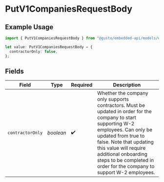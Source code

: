 # PutV1CompaniesRequestBody

## Example Usage

```typescript
import { PutV1CompaniesRequestBody } from "@gusto/embedded-api/models/operations/putv1companies.js";

let value: PutV1CompaniesRequestBody = {
  contractorOnly: false,
};
```

## Fields

| Field                                                                                                                                                                                                                                                                                                        | Type                                                                                                                                                                                                                                                                                                         | Required                                                                                                                                                                                                                                                                                                     | Description                                                                                                                                                                                                                                                                                                  |
| ------------------------------------------------------------------------------------------------------------------------------------------------------------------------------------------------------------------------------------------------------------------------------------------------------------ | ------------------------------------------------------------------------------------------------------------------------------------------------------------------------------------------------------------------------------------------------------------------------------------------------------------ | ------------------------------------------------------------------------------------------------------------------------------------------------------------------------------------------------------------------------------------------------------------------------------------------------------------ | ------------------------------------------------------------------------------------------------------------------------------------------------------------------------------------------------------------------------------------------------------------------------------------------------------------ |
| `contractorOnly`                                                                                                                                                                                                                                                                                             | *boolean*                                                                                                                                                                                                                                                                                                    | :heavy_check_mark:                                                                                                                                                                                                                                                                                           | Whether the company only supports contractors. Must be updated in order for the company to start supporting W-2 employees. Can only be updated from true to false. Note that updating this value will require additional onboarding steps to be completed in order for the company to support W-2 employees. |
